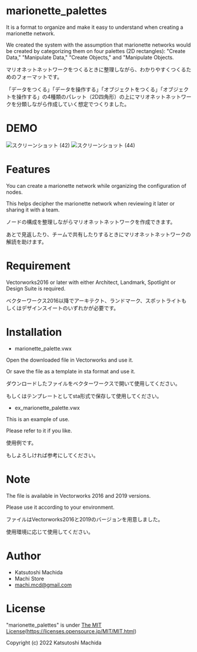 # marionette_palettes

It is a format to organize and make it easy to understand when creating a marionette network.

We created the system with the assumption that marionette networks would be created by categorizing them on four palettes (2D rectangles): "Create Data," "Manipulate Data," "Create Objects," and "Manipulate Objects.

マリオネットネットワークをつくるときに整理しながら、わかりやすくつくるためのフォーマットです。

「データをつくる」「データを操作する」「オブジェクトをつくる」「オブジェクトを操作する」の4種類のパレット（2D四角形）の上にマリオネットネットワークを分類しながら作成していく想定でつくりました。

# DEMO

![スクリーンショット (42)](https://user-images.githubusercontent.com/104885577/175254211-d910d2c3-ef06-452e-8ed1-7edd4cd9cdd0.png)
![スクリーンショット (44)](https://user-images.githubusercontent.com/104885577/175541070-ee130b12-42d0-436e-85fe-545bddb22530.png)

# Features

You can create a marionette network while organizing the configuration of nodes.

This helps decipher the marionette network when reviewing it later or sharing it with a team.

ノードの構成を整理しながらマリオネットネットワークを作成できます。

あとで見返したり、チームで共有したりするときにマリオネットネットワークの解読を助けます。

# Requirement

Vectorworks2016 or later with either Architect, Landmark, Spotlight or Design Suite is required.

ベクターワークス2016以降でアーキテクト、ランドマーク、スポットライトもしくはデザインスイートのいずれかが必要です。

# Installation

- marionette_palette.vwx

Open the downloaded file in Vectorworks and use it.

Or save the file as a template in sta format and use it.

ダウンロードしたファイルをベクターワークスで開いて使用してください。

もしくはテンプレートとしてsta形式で保存して使用してください。


- ex_marionette_palette.vwx

This is an example of use.

Please refer to it if you like.

使用例です。

もしよろしければ参考にしてください。

# Note

The file is available in Vectorworks 2016 and 2019 versions.

Please use it according to your environment.

ファイルはVectorworks2016と2019のバージョンを用意しました。

使用環境に応じて使用してください。

# Author

* Katsutoshi Machida
* Machi Store
* machi.mcd@gmail.com

# License

"marionette_palettes" is under [The MIT License](https://opensource.org/licenses/mit-license.php)(https://licenses.opensource.jp/MIT/MIT.html)

Copyright (c) 2022 Katsutoshi Machida
